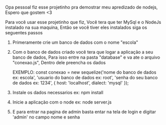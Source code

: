 Opa pessoal fiz esse projetinho pra demostrar meu apredizado de nodejs, Espero que gostem <3


Para você usar esse projetinho que fiz, Você tera que ter MySql e o NodeJs instalado na sua maquina, Então se você tiver eles instalados siga os seguentes passos

1) Primeramente crie um banco de dados com o nome "escola"

2) Com o banco de dados criado você tera que logar a aplicação a seu banco de dados, Para isso entre na pasta "database" e va ate o arquivo "conexao.js", Dentro dele preencha os dados
   
   EXEMPLO:
   const conexao = new sequelize('nome do banco de dados ex: escola', 'usuario do banco de dados ex: root', 'senha do seu banco de dados ex: 1234', {
    host: 'localhost',
    dialect: 'mysql'
  });
  
3) Instale os dados necessarios 
  ex: npm install
  
4) Inicie a aplicação com o node
   ex: node server.js
   
5) E para entrar na pagina de admin basta entar na tela de login e digitar 'admin' no campo nome e senha 

